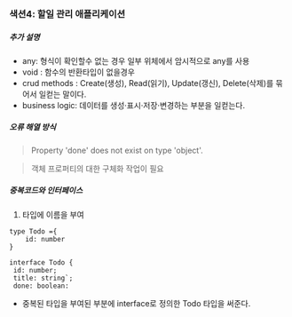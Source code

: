### 색션4: 할일 관리 애플리케이션 

##### 추가 설명
- any: 형식이 확인할수 없는 경우 일부 위체에서 암시적으로 any를 사용
- void : 함수의 반환타입이 없을경우 
- crud methods :  Create(생성), Read(읽기), Update(갱신), Delete(삭제)를 묶어서 일컫는 말이다.
- business logic: 데이터를 생성·표시·저장·변경하는 부분을 일컫는다.

##### 오류 해열 방식 
> Property 'done' does not exist on type 'object'.  

> 객체 프로퍼티의 대한 구체화 작업이 필요
>

##### 중복코드와 인터페이스
1. 타입에 이름을 부여
```
type Todo ={
    id: number
}
```
```
interface Todo {
 id: number;
 title: string`;
 done: boolean:
```   
 
- 중복된 타입을 부여된 부분에 interface로 정의한 Todo 타입을 써준다.